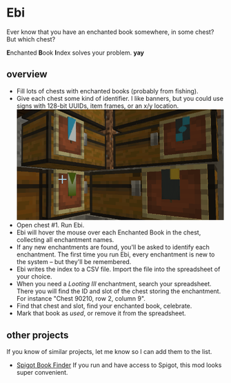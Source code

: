 # Ebi

Ever know that you have an enchanted book somewhere,
in some chest? But which chest?

**E**nchanted **B**ook **I**ndex solves your problem.
**yay**

## overview

* Fill lots of chests with enchanted books (probably from fishing).
* Give each chest some kind of identifier. I like banners,
but you could use signs with 128-bit UUIDs, item frames, or
an x/y location. ![image of chests with banners](images/banner_chests.png)
* Open chest #1. Run Ebi.
* Ebi will hover the mouse over each Enchanted Book in the chest, collecting all enchantment names.
* If any new enchantments are found, you'll be asked to identify each enchantment. The first time you run Ebi, every enchantment is new to the system – but they'll be remembered.
* Ebi writes the index to a CSV file. Import the file into the spreadsheet of your choice.
* When you need a *Looting III* enchantment, search your spreadsheet. There you will find the ID and slot of the chest storing the enchantment. For instance "Chest 90210, row 2, column 9".
* Find that chest and slot, find your enchanted book, celebrate.
* Mark that book as *used*, or remove it from the spreadsheet.

## other projects
If you know of similar projects, let me know so I can add them to the list.

* [Spigot Book Finder](https://github.com/coreequip/spigot-bookfinder) If you run and have access to Spigot, this mod looks super convenient.
